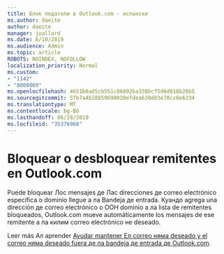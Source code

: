 ```yaml
---
title: Блок податели в Outlook.com - испански
ms.author: daeite
author: daeite
manager: joallard
ms.date: 6/10/2019
ms.audience: Admin
ms.topic: article
ROBOTS: NOINDEX, NOFOLLOW
localization_priority: Normal
ms.custom:
- "1142"
- "8000069"
ms.openlocfilehash: 4651b6ad5cb551c86692ba338bcf5d6d018b20b5
ms.sourcegitcommit: 5fb7a4b28859690020efdea630d03e70cc0e6334
ms.translationtype: MT
ms.contentlocale: bg-BG
ms.lasthandoff: 06/28/2019
ms.locfileid: "35376966"
---
```

# <a name="bloquear-o-desbloquear-remitentes-en-outlookcom"></a>Bloquear о desbloquear remitentes en Outlook.com

Puede bloquear Лос mensajes де Лас direcciones де correo electrónico específica о dominio llegue а ла Bandeja де entrada. Куандо agrega una dirección де correo electrónico о ООН dominio а ла lista de remitentes bloqueados, Outlook.com mueve automáticamente los mensajes de ese remitente а ла килим correo electrónico не deseado.

Leer más Ал aprender [Ayudar mantener Ел correo няма deseado y el correo няма deseado fuera де ла bandeja де entrada де Outlook.com](https://support.office.com/es-es/article/a3ece97b-82f8-4a5e-9ac3-e92fa6427ae4).